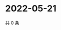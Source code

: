# 2022-05-21

共 0 条

<!-- BEGIN WEIBO -->
<!-- 最后更新时间 Sat May 21 2022 14:20:38 GMT+0800 (China Standard Time) -->

<!-- END WEIBO -->
